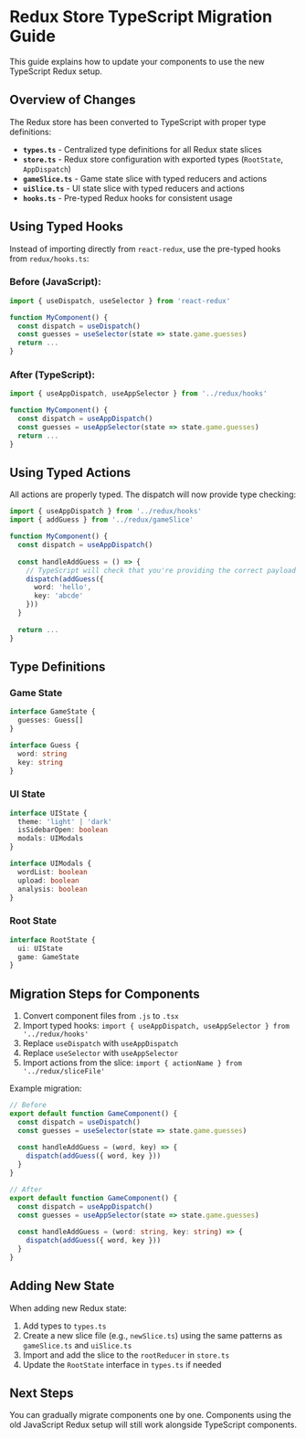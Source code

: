 # Redux Store TypeScript Migration Guide

This guide explains how to update your components to use the new TypeScript Redux setup.

## Overview of Changes

The Redux store has been converted to TypeScript with proper type definitions:

- **`types.ts`** - Centralized type definitions for all Redux state slices
- **`store.ts`** - Redux store configuration with exported types (`RootState`, `AppDispatch`)
- **`gameSlice.ts`** - Game state slice with typed reducers and actions
- **`uiSlice.ts`** - UI state slice with typed reducers and actions
- **`hooks.ts`** - Pre-typed Redux hooks for consistent usage

## Using Typed Hooks

Instead of importing directly from `react-redux`, use the pre-typed hooks from `redux/hooks.ts`:

### Before (JavaScript):
```javascript
import { useDispatch, useSelector } from 'react-redux'

function MyComponent() {
  const dispatch = useDispatch()
  const guesses = useSelector(state => state.game.guesses)
  return ...
}
```

### After (TypeScript):
```typescript
import { useAppDispatch, useAppSelector } from '../redux/hooks'

function MyComponent() {
  const dispatch = useAppDispatch()
  const guesses = useAppSelector(state => state.game.guesses)
  return ...
}
```

## Using Typed Actions

All actions are properly typed. The dispatch will now provide type checking:

```typescript
import { useAppDispatch } from '../redux/hooks'
import { addGuess } from '../redux/gameSlice'

function MyComponent() {
  const dispatch = useAppDispatch()
  
  const handleAddGuess = () => {
    // TypeScript will check that you're providing the correct payload
    dispatch(addGuess({
      word: 'hello',
      key: 'abcde'
    }))
  }
  
  return ...
}
```

## Type Definitions

### Game State
```typescript
interface GameState {
  guesses: Guess[]
}

interface Guess {
  word: string
  key: string
}
```

### UI State
```typescript
interface UIState {
  theme: 'light' | 'dark'
  isSidebarOpen: boolean
  modals: UIModals
}

interface UIModals {
  wordList: boolean
  upload: boolean
  analysis: boolean
}
```

### Root State
```typescript
interface RootState {
  ui: UIState
  game: GameState
}
```

## Migration Steps for Components

1. Convert component files from `.js` to `.tsx`
2. Import typed hooks: `import { useAppDispatch, useAppSelector } from '../redux/hooks'`
3. Replace `useDispatch` with `useAppDispatch`
4. Replace `useSelector` with `useAppSelector`
5. Import actions from the slice: `import { actionName } from '../redux/sliceFile'`

Example migration:

```typescript
// Before
export default function GameComponent() {
  const dispatch = useDispatch()
  const guesses = useSelector(state => state.game.guesses)
  
  const handleAddGuess = (word, key) => {
    dispatch(addGuess({ word, key }))
  }
}

// After
export default function GameComponent() {
  const dispatch = useAppDispatch()
  const guesses = useAppSelector(state => state.game.guesses)
  
  const handleAddGuess = (word: string, key: string) => {
    dispatch(addGuess({ word, key }))
  }
}
```

## Adding New State

When adding new Redux state:

1. Add types to `types.ts`
2. Create a new slice file (e.g., `newSlice.ts`) using the same patterns as `gameSlice.ts` and `uiSlice.ts`
3. Import and add the slice to the `rootReducer` in `store.ts`
4. Update the `RootState` interface in `types.ts` if needed

## Next Steps

You can gradually migrate components one by one. Components using the old JavaScript Redux setup will still work alongside TypeScript components.
